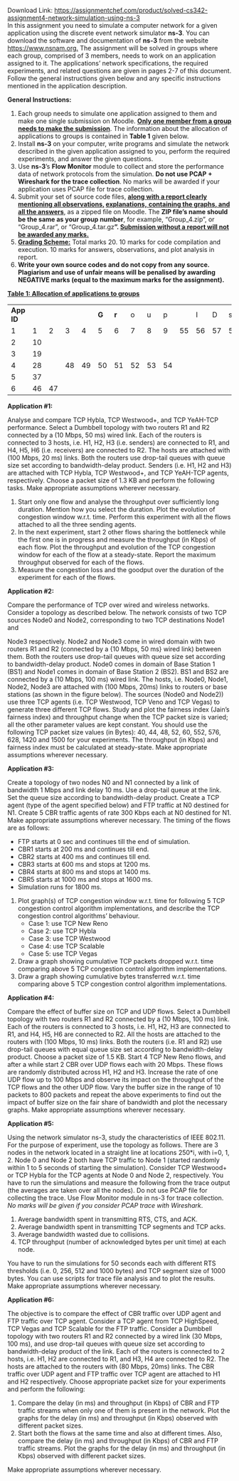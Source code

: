 Download Link: https://assignmentchef.com/product/solved-cs342-assignment4-network-simulation-using-ns-3
<br>
In this assignment you need to simulate a computer network for a given application using the discrete event network simulator <strong>ns-3</strong>. You can download the software and documentation of <strong>ns-3</strong> from the website <a href="https://www.nsnam.org/">https://www.nsnam.org</a><a href="https://www.nsnam.org/">.</a> The assignment will be solved in groups where each group, comprised of 3 members, needs to work on an application assigned to it. The applications’ network specifications, the required experiments, and related questions are given in pages 2-7 of this document. Follow the general instructions given below and any specific instructions mentioned in the application description.

<strong>General Instructions: </strong>

<ol>

 <li>Each group needs to simulate one application assigned to them and make one single submission on Moodle. <strong><u>Only one member from a group needs to make the submission</u></strong>. The information about the allocation of applications to groups is contained in <strong>Table 1</strong> given below.</li>

 <li>Install <strong>ns-3</strong> on your computer, write programs and simulate the network described in the given application assigned to you, perform the required experiments, and answer the given questions.</li>

 <li>Use <strong>ns-3</strong>’s <strong>Flow Monitor</strong> module to collect and store the performance data of network protocols from the simulation. <strong>Do not use PCAP + Wireshark for the trace collection</strong>. No marks will be awarded if your application uses PCAP file for trace collection.</li>

 <li>Submit your set of source code files, <strong><u>along with a report clearly mentioning all observations,</u> <u>explanations,</u></strong><u> <strong>containing the graphs, and all the answers</strong></u>, as a zipped file on Moodle. The <strong>ZIP file’s name should be the same as your group number</strong>, for example, “Group_4.zip”, or “Group_4.rar”, or “Group_4.tar.gz<strong>”. <u>Submission without a report will not be awarded any marks.</u></strong></li>

 <li><strong><u>Grading Scheme:</u></strong> Total marks 20. 10 marks for code compilation and execution. 10 marks for answers, observations, and plot analysis in report.</li>

 <li><strong>Write your own source codes and do not copy from any source. Plagiarism and use of unfair means will be penalised by awarding NEGATIVE marks (equal to the maximum marks for the assignment). </strong></li>

</ol>

<strong> </strong>

<strong><u>Table 1: Allocation of applications to groups</u></strong>

<strong> </strong>

<table width="617">

 <tbody>

  <tr>

   <td width="60"><strong>  App ID </strong></td>

   <td width="36"> </td>

   <td width="22"> </td>

   <td width="36"> </td>

   <td width="30"><strong>  </strong></td>

   <td width="29"><strong>G </strong></td>

   <td width="29"><strong>r </strong></td>

   <td width="29">o</td>

   <td width="29">u</td>

   <td width="22">p</td>

   <td width="29"> </td>

   <td width="29">I</td>

   <td width="29">D</td>

   <td width="29">s</td>

   <td width="29"> </td>

   <td width="29"> </td>

   <td width="29"> </td>

   <td width="29"> </td>

   <td width="29"> </td>

   <td width="29"> </td>

  </tr>

  <tr>

   <td width="60">1</td>

   <td width="36">1</td>

   <td width="22">2</td>

   <td width="36">3</td>

   <td width="30">4</td>

   <td width="29">5</td>

   <td width="29">6</td>

   <td width="29">7</td>

   <td width="29">8</td>

   <td width="22">9</td>

   <td width="29">55</td>

   <td width="29">56</td>

   <td width="29">57</td>

   <td width="29">58</td>

   <td width="29">59</td>

   <td width="29">60</td>

   <td width="29">61</td>

   <td width="29">62</td>

   <td width="29">63</td>

   <td width="29"> </td>

  </tr>

  <tr>

   <td width="60">2</td>

   <td width="36">10</td>

   <td width="22"> </td>

   <td rowspan="5" width="36">48</td>

   <td rowspan="5" width="30">49</td>

   <td rowspan="5" width="29">50</td>

   <td rowspan="5" width="29">51</td>

   <td rowspan="5" width="29">52</td>

   <td rowspan="5" width="29">53</td>

   <td rowspan="5" width="22">54</td>

   <td width="29"> </td>

   <td width="29"> </td>

   <td width="29"> </td>

   <td width="29"> </td>

   <td width="29"> </td>

   <td width="29"> </td>

   <td width="29"> </td>

   <td width="29"> </td>

   <td width="29"> </td>

   <td width="29"> </td>

  </tr>

  <tr>

   <td width="60">3</td>

   <td width="36">19</td>

   <td width="22"> </td>

   <td width="29"> </td>

   <td width="29"> </td>

   <td width="29"> </td>

   <td width="29"> </td>

   <td width="29"> </td>

   <td width="29"> </td>

   <td width="29"> </td>

   <td width="29"> </td>

   <td width="29"> </td>

   <td width="29"> </td>

  </tr>

  <tr>

   <td width="60">4</td>

   <td width="36">28</td>

   <td width="22"> </td>

   <td rowspan="3" width="29"> </td>

   <td rowspan="3" width="29"> </td>

   <td rowspan="3" width="29"> </td>

   <td rowspan="3" width="29"> </td>

   <td rowspan="3" width="29"> </td>

   <td rowspan="3" width="29"> </td>

   <td rowspan="3" width="29"> </td>

   <td rowspan="3" width="29"> </td>

   <td width="29"> </td>

   <td width="29"> </td>

  </tr>

  <tr>

   <td width="60">5</td>

   <td width="36">37</td>

   <td width="22"> </td>

   <td width="29"> </td>

   <td width="29">82</td>

  </tr>

  <tr>

   <td width="60">6</td>

   <td width="36">46</td>

   <td width="22">47</td>

   <td width="29"> </td>

   <td width="29"> </td>

  </tr>

 </tbody>

</table>




<strong>Application #1:</strong>

Analyse and compare TCP Hybla, TCP Westwood+, and TCP YeAH-TCP performance. Select a Dumbbell topology with two routers R1 and R2 connected by a (10 Mbps, 50 ms) wired link. Each of the routers is connected to 3 hosts, i.e. H1, H2, H3 (i.e. senders) are connected to R1, and H4, H5, H6 (i.e. receivers) are connected to R2. The hosts are attached with (100 Mbps, 20 ms) links. Both the routers use drop-tail queues with queue size set according to bandwidth-delay product. Senders (i.e. H1, H2 and H3) are attached with TCP Hybla, TCP Westwood+, and TCP YeAH-TCP agents, respectively. Choose a packet size of 1.3 KB and perform the following tasks. Make appropriate assumptions wherever necessary.




<ol>

 <li>Start only one flow and analyse the throughput over sufficiently long duration. Mention how you select the duration. Plot the evolution of congestion window w.r.t. time. Perform this experiment with all the flows attached to all the three sending agents.</li>

 <li>In the next experiment, start 2 other flows sharing the bottleneck while the first one is in progress and measure the throughput (in Kbps) of each flow. Plot the throughput and evolution of the TCP congestion window for each of the flow at a steady-state. Report the maximum throughput observed for each of the flows.</li>

 <li>Measure the congestion loss and the goodput over the duration of the experiment for each of the flows.</li>

</ol>

<strong> </strong>

<strong>Application #2:</strong>

Compare the performance of TCP over wired and wireless networks. Consider a topology as described below. The network consists of two TCP sources Node0 and Node2, corresponding to two TCP destinations Node1 and

Node3 respectively. Node2 and Node3 come in wired domain with two routers R1 and R2 (connected by a {10 Mbps, 50 ms} wired link) between them. Both the routers use drop-tail queues with queue size set according to bandwidth-delay product. Node0 comes in domain of Base Station 1 (BS1) and Node1 comes in domain of Base Station 2 (BS2). BS1 and BS2 are connected by a (10 Mbps, 100 ms) wired link.  The hosts, i.e. Node0, Node1, Node2, Node3 are attached with (100 Mbps, 20ms) links to routers or base stations (as shown in the figure below). The sources (Node0 and Node2)) use three TCP agents (i.e. TCP Westwood, TCP Veno and TCP Vegas) to generate three different TCP flows. Study and plot the fairness index (Jain’s fairness index) and throughput change when the TCP packet size is varied; all the other parameter values are kept constant. You should use the following TCP packet size values (in Bytes): 40, 44, 48, 52, 60, 552, 576, 628, 1420 and 1500 for your experiments. The throughput (in Kbps) and fairness index must be calculated at steady-state. Make appropriate assumptions wherever necessary.                <strong> </strong>

<strong>Application #3:</strong>

Create a topology of two nodes N0 and N1 connected by a link of bandwidth 1 Mbps and link delay 10 ms. Use a drop-tail queue at the link. Set the queue size according to bandwidth-delay product. Create a TCP agent (type of the agent specified below) and FTP traffic at N0 destined for N1. Create 5 CBR traffic agents of rate 300 Kbps each at N0 destined for N1. Make appropriate assumptions wherever necessary. The timing of the flows are as follows:

<ul>

 <li>FTP starts at 0 sec and continues till the end of simulation.</li>

 <li>CBR1 starts at 200 ms and continues till end.</li>

 <li>CBR2 starts at 400 ms and continues till end.</li>

 <li>CBR3 starts at 600 ms and stops at 1200 ms.</li>

 <li>CBR4 starts at 800 ms and stops at 1400 ms.</li>

 <li>CBR5 starts at 1000 ms and stops at 1600 ms.</li>

 <li>Simulation runs for 1800 ms.</li>

</ul>

<ol>

 <li>Plot graph(s) of TCP congestion window w.r.t. time for following 5 TCP congestion control algorithm implementations, and describe the TCP congestion control algorithms’ behaviour.

  <ul>

   <li>Case 1: use TCP New Reno</li>

   <li>Case 2: use TCP Hybla</li>

   <li>Case 3: use TCP Westwood</li>

   <li>Case 4: use TCP Scalable</li>

   <li>Case 5: use TCP Vegas</li>

  </ul></li>

 <li>Draw a graph showing cumulative TCP packets dropped w.r.t. time comparing above 5 TCP congestion control algorithm implementations.</li>

 <li>Draw a graph showing cumulative bytes transferred w.r.t. time comparing above 5 TCP congestion control algorithm implementations.</li>

</ol>

<strong> </strong>

<strong>Application #4:</strong>

Compare the effect of buffer size on TCP and UDP flows. Select a Dumbbell topology with two routers R1 and R2 connected by a (10 Mbps, 100 ms) link. Each of the routers is connected to 3 hosts, i.e. H1, H2, H3 are connected to R1, and H4, H5, H6 are connected to R2. All the hosts are attached to the routers with (100 Mbps, 10 ms) links. Both the routers (i.e. R1 and R2) use drop-tail queues with equal queue size set according to bandwidth-delay product. Choose a packet size of 1.5 KB. Start 4 TCP New Reno flows, and after a while start 2 CBR over UDP flows each with 20 Mbps. These flows are randomly distributed across H1, H2 and H3. Increase the rate of one UDP flow up to 100 Mbps and observe its impact on the throughput of the TCP flows and the other UDP flow. Vary the buffer size in the range of 10 packets to 800 packets and repeat the above experiments to find out the impact of buffer size on the fair share of bandwidth and plot the necessary graphs. Make appropriate assumptions wherever necessary.

<strong>Application #5:</strong>

Using the network simulator ns-3, study the characteristics of IEEE 802.11. For the purpose of experiment, use the topology as follows. There are 3 nodes in the network located in a straight line at locations 250*i, with i=0, 1, 2. Node 0 and Node 2 both have TCP traffic to Node 1 (started randomly within 1 to 5 seconds of starting the simulation). Consider TCP Westwood+ or TCP Hybla for the TCP agents at Node 0 and Node 2, respectively. You have to run the simulations and measure the following from the trace output (the averages are taken over all the nodes). Do not use PCAP file for collecting the trace. Use Flow Monitor module in ns-3 for trace collection. <em>No marks will be given if you consider PCAP trace with Wireshark</em>.

<ol>

 <li>Average bandwidth spent in transmitting RTS, CTS, and ACK.</li>

 <li>Average bandwidth spent in transmitting TCP segments and TCP acks.</li>

 <li>Average bandwidth wasted due to collisions.</li>

 <li>TCP throughput (number of acknowledged bytes per unit time) at each node.</li>

</ol>

You have to run the simulations for 50 seconds each with different RTS thresholds (i.e. 0, 256, 512 and 1000 bytes) and TCP segment size of 1000 bytes. You can use scripts for trace file analysis and to plot the results. Make appropriate assumptions wherever necessary.

<strong>Application #6:</strong>

The objective is to compare the effect of CBR traffic over UDP agent and FTP traffic over TCP agent. Consider a TCP agent from TCP HighSpeed, TCP Vegas and TCP Scalable for the FTP traffic. Consider a Dumbbell topology with two routers R1 and R2 connected by a wired link (30 Mbps, 100 ms), and use drop-tail queues with queue size set according to bandwidth-delay product of the link. Each of the routers is connected to 2 hosts, i.e. H1, H2 are connected to R1, and H3, H4 are connected to R2. The hosts are attached to the routers with (80 Mbps, 20ms) links. The CBR traffic over UDP agent and FTP traffic over TCP agent are attached to H1 and H2 respectively. Choose appropriate packet size for your experiments and perform the following:

<ol>

 <li>Compare the delay (in ms) and throughput (in Kbps) of CBR and FTP traffic streams when only one of them is present in the network. Plot the graphs for the delay (in ms) and throughput (in Kbps) observed with different packet sizes.</li>

 <li>Start both the flows at the same time and also at different times. Also, compare the delay (in ms) and throughput (in Kbps) of CBR and FTP traffic streams. Plot the graphs for the delay (in ms) and throughput (in Kbps) observed with different packet sizes.</li>

</ol>

Make appropriate assumptions wherever necessary.


